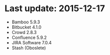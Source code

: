 # Last update: 2015-12-17

- Bamboo 5.9.3
- Bitbucket 4.1.0
- Crowd 2.8.3
- Confluence 5.9.2
- JIRA Software 7.0.4
- Stash (Oboslete)
